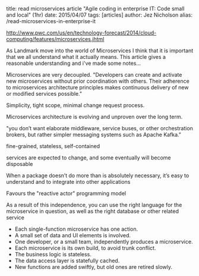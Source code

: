 title: read microservices article "Agile coding in enterprise IT: Code small and local" (1hr)
date: 2015/04/07
tags: [articles]
author: Jez Nicholson
alias: /read-microservices-in-enterprise-it

​​http://www.pwc.com/us/en/technology-forecast/2014/cloud-computing/features/microservices.jhtml

As Landmark move into the world of Microservice​​​s I think that it is important that we all understand what it actually means. This article gives a reasonable understanding and i've made some notes...​

Microservices are very decoupled. "​Developers can create and activate new microservices without prior coordination with others. Their adherence to microservices architecture principles makes continuous delivery of new or modified services possible."

Simplicity, tight scope, minimal change request process.

Microservices architecture is evolving and unproven over the long term.

"you don’t want elaborate middleware, service buses, or other orchestration brokers, but rather simpler messaging systems such as Apache Kafka."

fine-grained, stateless, self-contained

services are expected to change, and some eventually will become disposable

When a package doesn’t do more than is absolutely necessary, it’s easy to understand and to integrate into other applications

Favours the "reactive actor" programming model

As a result of this independence, you can use the right language for the microservice in question, as well as the right database or other related service

* Each single-function microservice has one action.
* A small set of data and UI elements is involved.
* One developer, or a small team, independently produces a microservice.
* Each microservice is its own build, to avoid trunk conflict.
* The business logic is stateless.
* The data access layer is statefully cached.
* New functions are added swiftly, but old ones are retired slowly.
